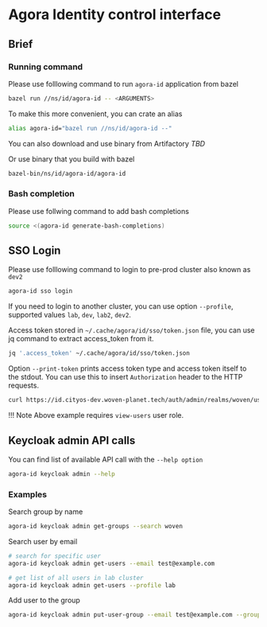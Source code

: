 # Agora Identity control interface

## Brief

### Running command
Please use folllowing command to run `agora-id` application from bazel
```sh
bazel run //ns/id/agora-id -- <ARGUMENTS>
```
To make this more convenient, you can crate an alias
```sh
alias agora-id="bazel run //ns/id/agora-id --"
```

You can also download and use binary from Artifactory
*TBD*

Or use binary that you build with bazel
```sh
bazel-bin/ns/id/agora-id/agora-id
```

### Bash completion
Please use follwing command to add bash completions
```sh
source <(agora-id generate-bash-completions)
```

## SSO Login
Please use folllowing command to login to pre-prod cluster also known as `dev2`
```sh
agora-id sso login
```

If you need to login to another cluster, you can use option `--profile`, supported values `lab`, `dev`, `lab2`, `dev2`.

Access token stored in `~/.cache/agora/id/sso/token.json` file, you can use jq command to extract access_token from it.
```sh
jq '.access_token' ~/.cache/agora/id/sso/token.json
```

Option `--print-token` prints access token type and access token itself to the stdout. You can use this to insert `Authorization` header to the HTTP requests.
```sh
curl https://id.cityos-dev.woven-planet.tech/auth/admin/realms/woven/users/count -X GET -H "Content-Type: application/json" -H "Authorization: $(agora-id -- sso login --print-token)"
```
!!! Note
    Above example requires `view-users` user role.

## Keycloak admin API calls
You can find list of available API call with the `--help option`

```sh
agora-id keycloak admin --help
```

### Examples
Search group by name
```sh
agora-id keycloak admin get-groups --search woven
```

Search user by email
```sh
# search for specific user
agora-id keycloak admin get-users --email test@example.com

# get list of all users in lab cluster
agora-id keycloak admin get-users --profile lab
```

Add user to the group
```sh
agora-id keycloak admin put-user-group --email test@example.com --group-path /myproject/users
```
